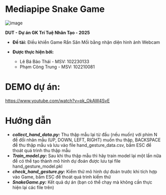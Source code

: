 # Mediapipe Snake Game
![image](https://github.com/user-attachments/assets/332a8009-b017-433e-9eed-be0de9cf853d)

**DUT - Dự án GK Trí Tuệ Nhân Tạo - 2025**
- **Đề tài:** Điều khiển Game Rắn Săn Mồi bằng nhận diện hình ảnh Webcam
- **Được thực hiện bởi:**
  
  + Lê Bá Bảo Thái - MSV: 102230133
  + Phạm Công Trung - MSV: 102210081
# DEMO dự án: 
https://www.youtube.com/watch?v=pk_OkAW4SvE
# Hướng dẫn
- _**collect_hand_data.py:**_ Thu thập mẫu lại từ đầu (nếu muốn) với phím N để đổi nhãn mẫu (UP, DOWN, LEFT, RIGHT) muốn thu thập, BACKSPACE để thu thập mẫu và lưu vào file hand_gesture_data.csv, bấm ESC để thoát quá trình thu thập mẫu
- _**Train_model.py:**_ Sau khi thu thập mẫu thì hãy train model lại một lần nữa để có thể tạo thành mô hình dự đoán được lưu tại file hand_gesture_model.pkl
- _**check_hand_gesture.py:**_ Kiểm thử mô hình dự đoán trước khi tích hợp vào Game, bấm ESC để thoát quá trình kiểm thử
- _**SnakeGame.py:**_ Kết quả dự án (bạn có thể chạy mà không cần thực hiện lại các file trên)
